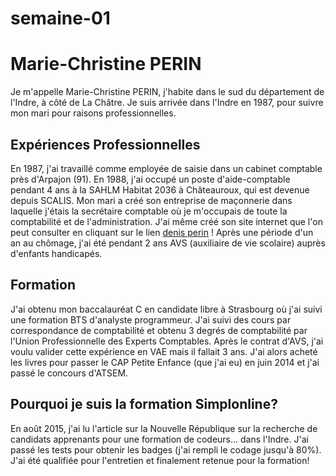 # semaine-01
# Marie-Christine PERIN  
Je m'appelle Marie-Christine PERIN, 
j'habite dans le sud du département de l'Indre, à côté de La Châtre.
Je suis arrivée dans l'Indre en 1987, pour suivre mon mari pour raisons professionnelles.

## Expériences Professionnelles
En 1987, j'ai travaillé comme employée de saisie dans un cabinet comptable près d'Arpajon (91).
En 1988, j'ai occupé un poste d'aide-comptable pendant 4 ans à la SAHLM Habitat 2036 à Châteauroux, qui est devenue depuis SCALIS.
Mon mari a créé son entreprise de maçonnerie dans laquelle j'étais la secrétaire comptable où je m'occupais de toute la comptabilité et de l'administration.
J'ai même créé son site internet que l'on peut consulter en cliquant sur le lien [denis perin](http://maconneriedenisperin.pagesperso-orange.fr) !
Après une période d'un an au chômage, j'ai été pendant 2 ans AVS (auxiliaire de vie scolaire) auprès d'enfants handicapés.

## Formation
J'ai obtenu mon baccalauréat C en candidate libre à Strasbourg où j'ai suivi une formation BTS d'analyste programmeur.
J'ai suivi des cours par correspondance de comptabilité et obtenu 3 degrés de comptabilité par l'Union Professionnelle des Experts Comptables.
Après le contrat d'AVS, j'ai voulu valider cette expérience en VAE mais il fallait 3 ans.
J'ai alors acheté les livres pour passer le CAP Petite Enfance (que j'ai eu) en juin 2014 et j'ai passé le concours d'ATSEM.

## Pourquoi je suis la formation Simplonline?
En août 2015, j'ai lu l'article sur la Nouvelle République sur la recherche de candidats apprenants pour une formation de codeurs... dans l'Indre.
J'ai passé les tests pour obtenir les badges (j'ai rempli le codage jusqu'à 80%).
J'ai été qualifiée pour l'entretien et finalement retenue pour la formation!